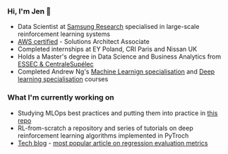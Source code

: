 ### Hi, I'm Jen 👋

- Data Scientist at [Samsung Research](https://research.samsung.com/srpol) specialised in large-scale reinforcement learning systems
- [AWS certified](https://www.credly.com/badges/16f1ab56-06f7-4fa5-b565-e33e9c4ed677/public_url) - Solutions Architect Associate
- Completed internships at EY Poland, CRI Paris and Nissan UK
- Holds a Master's degree in Data Science and Business Analytics from [ESSEC & CentraleSupélec](https://www.essec.edu/en/program/mscs/master-data-sciences-business-analytics/)
- Completed Andrew Ng's [Machine Learnign specialisation](https://www.coursera.org/specializations/machine-learning-introduction) and [Deep learning specialisation](https://www.coursera.org/specializations/deep-learning) courses

### What I'm currently working on
- Studying MLOps best practices and putting them into practice in [this repo](https://github.com/JenAlchimowicz/YouTube-Trending-MLops)
- RL-from-scratch a repository and series of tutorials on deep reinforcement learning algorithms implemented in PyTroch
- [Tech blog](https://medium.com/@jedrzejalchimowicz) - [most popular article on regression evaluation metrics](https://medium.com/@jedrzejalchimowicz/regression-evaluation-metrics-mae-mse-rmse-r-squared-adjusted-r-squared-which-one-should-67c8d93bc5a8)


<!--
**JenAlchimowicz/JenAlchimowicz** is a ✨ _special_ ✨ repository because its `README.md` (this file) appears on your GitHub profile.

Here are some ideas to get you started:

- 🔭 I’m currently working on ...
- 🌱 I’m currently learning ...
- 👯 I’m looking to collaborate on ...
- 🤔 I’m looking for help with ...
- 💬 Ask me about ...
- 📫 How to reach me: ...
- 😄 Pronouns: ...
- ⚡ Fun fact: ...
-->

